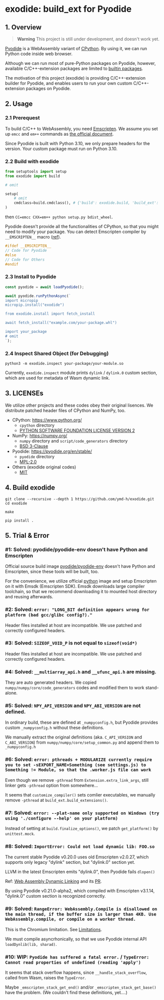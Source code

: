 # exodide: build_ext for Pyodide

## 1. Overview

> **Warning**
> This project is still under development, and doesn't work yet.


[Pyodide](https://pyodide.org/en/stable/index.html) is a WebAssembly
variant of [CPython](https://www.python.org/). By using it, we can run
Python code inside web browser.

Although we can run most of pure-Python packages on Pyodide, however,
available C/C++-extension packages are limited to
[builtin packages](https://pyodide.org/en/stable/usage/packages-in-pyodide.html).

The motivation of this project (exodide) is providing C/C++-extension
builder for Pyodide, and enables users to run your own custom
C/C++-extension packages on Pyodide.

## 2. Usage

### 2.1 Prerequest
To build C/C++ to WebAssembly, you need
[Emscripten](https://emscripten.org/). We assume you set up `emcc` and
`em++` commands as
[the official document](https://emscripten.org/docs/getting_started/downloads.html).

Since Pyodide is built with Python 3.10, we only prepare headers for
the version. Your custom package must run on Python 3.10.

### 2.2 Build with exodide

```python:setup.py
from setuptools import setup
from exodide import build

# omit

setup(
    # omit
    cmdclass=build.cmdclass(), # {'build': exodide.build, 'build_ext': exodide.build_ext}
)
```

then `CC=emcc CXX=em++ python setup.py bdist_wheel`.


Pyodide doesn't provide all the functionalities of CPython, so that
you might need to modify your package. You can detect Emscripten
compiler by `__EMSCRIPTEN__` macro ([ref](https://emscripten.org/docs/compiling/Building-Projects.html#detecting-emscripten-in-preprocessor)).

```cpp
#ifdef __EMSCRIPTEN__
// Code for Pyodide
#else
// Code for Others
#endif
```

### 2.3 Install to Pyodide
```javascript
const pyodide = await loadPyodide();

await pyodide.runPythonAsync(`
import micropip
micropip.install("exodide")

from exodide.install import fetch_install

await fetch_install("example.com/your-package.whl")

import your_package
# omit
`);
```

### 2.4 Inspect Shared Object (for Debugging)

```shell
python3 -m exodide.inspect your-package/your-module.so
```

Currently, `exodide.inspect` module prints `dylink` / `dylink.0`
custom section, which are used for metadata of Wasm dynamic link.


## 3. LICENSEs

We utilize other projects and these codes obey their original lisences.
We distribute patched header files of CPython and NumPy, too.

* CPython: https://www.python.org/
  * `cpython` directory
  * [PYTHON SOFTWARE FOUNDATION LICENSE VERSION 2](https://github.com/python/cpython/blob/main/LICENSE)
* NumPy: https://numpy.org/
  * `numpy` directory and `script/code_generators` directory
  * [BSD 3-Clause](https://github.com/numpy/numpy/blob/main/LICENSE.txt)
* Pyodide: https://pyodide.org/en/stable/
  * `pyodide` directory
  * [MPL-2.0](https://github.com/pyodide/pyodide/blob/main/LICENSE)
* Others (exodide original codes)
  * [MIT](https://github.com/ymd-h/exodide/blob/master/LICENSE)


## 4. Build exodide

```shell
git clone --recursive --depth 1 https://github.com/ymd-h/exodide.git
cd exodide

make

pip install .
```


## 5. Trial & Error

### #1: Solved: pyodide/pyodide-env doesn't have Python and Emscripten

Official source build image
[pyodide/pyodide-env](https://hub.docker.com/r/pyodide/pyodide-env)
doesn't have Python and Emscripten, since these tools will be built, too.

For the convenience, we utilize official
[python](https://hub.docker.com/_/python) image and setup Emscripten
on it with Emsdk (Emscripten SDK). Emsdk downloads large compiler
toolchain, so that we recommend downloading it to mounted host
directory and reusing afterwards.



### #2: Solved: `error: "LONG_BIT definition appears wrong for platform (bad gcc/glibc config?)."`

Header files installed at host are incompatible. We use patched and
correctly configured headers.

### #3: Solved: `SIZEOF_VOID_P` is not equal to `sizeof(void*)`

Header files installed at host are incompatible. We use patched and
correctly configured headers.


### #4: Solved: `__multiarray_api.h` and `__ufunc_api.h` are missing.

They are auto generated headers. We copied
`numpy/numpy/core/code_generators` codes and modified them to work
stand-alone.


### #5: Solved: `NPY_API_VERSION` and `NPY_ABI_VERSION` are not defined.

In ordinary build, these are defined at `_numpyconfig.h`, but Pyodide
provides custom `_numpyconfig.h` without these definitions.

We manually extract the original definitions (aka. `C_API_VERSION` and
`C_ABI_VERSION`) from `numpy/numpy/core/setup_common.py` and append
them to `_numpyconfig.h`


### #6: Solved: `error: pthreads + MODULARIZE currently require you to set -sEXPORT_NAME=Something (see settings.js) to Something != Module, so that the .worker.js file can work`

Even though we remove `-pthread` from `Extension.extra_link_args`,
still linker gets `-pthread` option from somewhere...

It seems that `customize_compiler()` sets comlier executables, we
manually remove `-pthread` at `build_ext.build_extensions()`.


### #7: Solved: `error: --plat-name only supported on Windows (try using './configure --help' on your platform)`

Instead of setting at `build.finalize_options()`, we patch
`get_platform()` by `unittest.mock`.


### #8: Solved: `ImportError: Could not load dynamic lib: FOO.so`


The current stable Pyodide v0.20.0 uses old Emscripten v2.0.27, which
supports only legacy "dylink" section, but "dylink.0" section yet.

LLVM in the latest Emscripten emits "dylink.0", then Pyodide fails `dlopen()`

Ref: [Web Assembly Dynamic Linking](https://github.com/WebAssembly/tool-conventions/blob/main/DynamicLinking.md) and its [PR](https://github.com/WebAssembly/tool-conventions/pull/170).


By using Pyodide v0.21.0-alpha2, which compiled with Emscripten
v3.1.14, "dylink.0" custom section is recognized correctly.


### #9: Solved: `RangeError: WebAssembly.Compile is disallowed on the main thread, if the buffer size is larger than 4KB. Use WebAssembly.compile, or compile on a worker thread.`


This is the Chromium limitation. See [Limitations](https://emscripten.org/docs/compiling/Dynamic-Linking.html#limitations).


We must compile asyncrhonically, so that we use Pyodide internal API
`loadDynlib(lib, sharad)`.



### #10: WIP: `Pyodide has suffered a fatal error.` / `TypeError: Cannot read properties of undefined (reading 'apply')`

It seems that stack overflow happens, since `__handle_stack_overflow`,
called from Wasm, raises the `TypeError`.

Maybe `_emscripten_stack_get_end()` and/or
`_emscripten_stack_get_base()` have the problem. (We couldn't find
these definitions, yet....)
